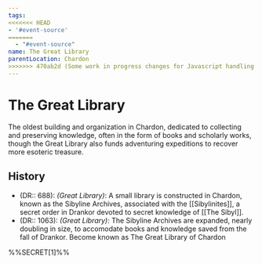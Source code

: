 ```yaml
---
tags:
<<<<<<< HEAD
- '#event-source'
=======
  - "#event-source"
name: The Great Library
parentLocation: Chardon
>>>>>>> 470ab2d (Some work in progress changes for Javascript handling of metadata)
---
```

# The Great Library

The oldest building and organization in Chardon, dedicated to collecting and preserving knowledge, often in the form of books and scholarly works, though the Great Library also funds adventuring expeditions to recover more esoteric treasure. 

## History
- (DR:: 688): *(Great Library)*: A small library is constructed in Chardon, known as the Sibyline Archives, associated with the [[Sibylinites]], a secret order in Drankor devoted to secret knowledge of [[The Sibyl]]. 
- (DR:: 1063): *(Great Library)*: The Sibyline Archives are expanded, nearly doubling in size, to accomodate books and knowledge saved from the fall of Drankor. Become known as The Great Library of Chardon

%%SECRET[1]%%



